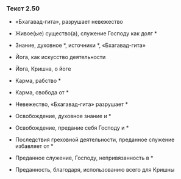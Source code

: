 ### Текст 2.50

- «Бхагавад-гита», разрушает невежество

- Живое(ые) существо(а), служение Господу как долг *

- Знание, духовное *, источники *, «Бхагавад-гита»

- Йога, как искусство деятельности

- Йога, Кришна, о йоге

- Карма, рабство *

- Карма, свобода от *

- Невежество, «Бхагавад-гита» разрушает *

- Освобождение, духовное знание и *

- Освобождение, предание себя Господу и *

- Последствия греховной деятельности, преданное служение избавляет от *

- Преданное служение, Господу, непривязанность в *

- Преданность, благодаря, использованию всего для Кришны
	
